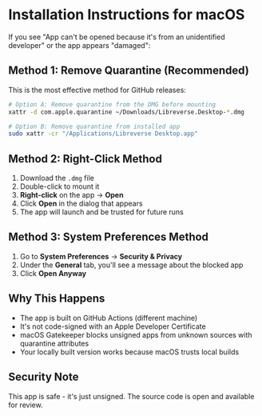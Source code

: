 # Installation Instructions for macOS

If you see "App can't be opened because it's from an unidentified developer" or the app appears "damaged":

## Method 1: Remove Quarantine (Recommended)

This is the most effective method for GitHub releases:

```bash
# Option A: Remove quarantine from the DMG before mounting
xattr -d com.apple.quarantine ~/Downloads/Libreverse.Desktop-*.dmg

# Option B: Remove quarantine from installed app
sudo xattr -cr "/Applications/Libreverse Desktop.app"
```

## Method 2: Right-Click Method

1. Download the `.dmg` file
2. Double-click to mount it
3. **Right-click** on the app → **Open**
4. Click **Open** in the dialog that appears
5. The app will launch and be trusted for future runs

## Method 3: System Preferences Method

1. Go to **System Preferences** → **Security & Privacy**
2. Under the **General** tab, you'll see a message about the blocked app
3. Click **Open Anyway**

## Why This Happens

- The app is built on GitHub Actions (different machine)
- It's not code-signed with an Apple Developer Certificate
- macOS Gatekeeper blocks unsigned apps from unknown sources with quarantine attributes
- Your locally built version works because macOS trusts local builds

## Security Note

This app is safe - it's just unsigned. The source code is open and available for review.
